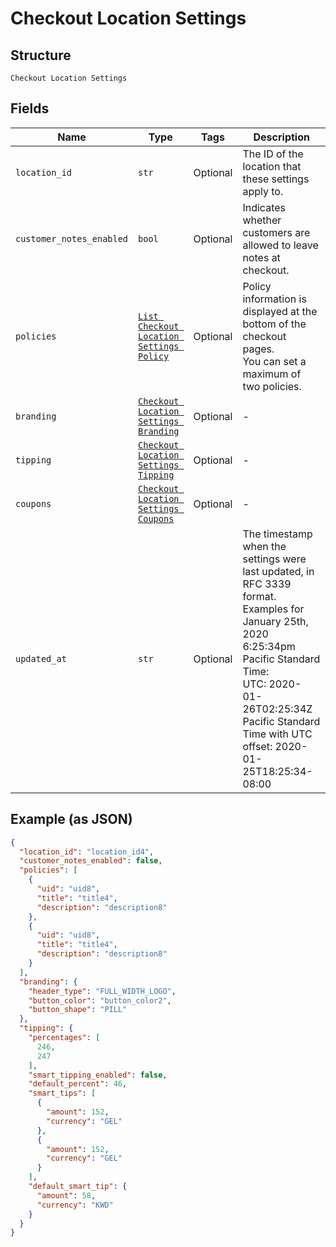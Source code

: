 
# Checkout Location Settings

## Structure

`Checkout Location Settings`

## Fields

| Name | Type | Tags | Description |
|  --- | --- | --- | --- |
| `location_id` | `str` | Optional | The ID of the location that these settings apply to. |
| `customer_notes_enabled` | `bool` | Optional | Indicates whether customers are allowed to leave notes at checkout. |
| `policies` | [`List Checkout Location Settings Policy`](../../doc/models/checkout-location-settings-policy.md) | Optional | Policy information is displayed at the bottom of the checkout pages.<br>You can set a maximum of two policies. |
| `branding` | [`Checkout Location Settings Branding`](../../doc/models/checkout-location-settings-branding.md) | Optional | - |
| `tipping` | [`Checkout Location Settings Tipping`](../../doc/models/checkout-location-settings-tipping.md) | Optional | - |
| `coupons` | [`Checkout Location Settings Coupons`](../../doc/models/checkout-location-settings-coupons.md) | Optional | - |
| `updated_at` | `str` | Optional | The timestamp when the settings were last updated, in RFC 3339 format.<br>Examples for January 25th, 2020 6:25:34pm Pacific Standard Time:<br>UTC: 2020-01-26T02:25:34Z<br>Pacific Standard Time with UTC offset: 2020-01-25T18:25:34-08:00 |

## Example (as JSON)

```json
{
  "location_id": "location_id4",
  "customer_notes_enabled": false,
  "policies": [
    {
      "uid": "uid8",
      "title": "title4",
      "description": "description8"
    },
    {
      "uid": "uid8",
      "title": "title4",
      "description": "description8"
    }
  ],
  "branding": {
    "header_type": "FULL_WIDTH_LOGO",
    "button_color": "button_color2",
    "button_shape": "PILL"
  },
  "tipping": {
    "percentages": [
      246,
      247
    ],
    "smart_tipping_enabled": false,
    "default_percent": 46,
    "smart_tips": [
      {
        "amount": 152,
        "currency": "GEL"
      },
      {
        "amount": 152,
        "currency": "GEL"
      }
    ],
    "default_smart_tip": {
      "amount": 58,
      "currency": "KWD"
    }
  }
}
```

